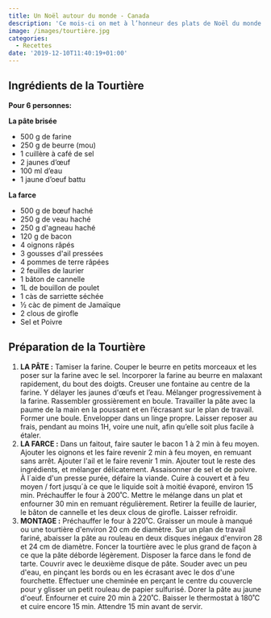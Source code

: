 ```yaml
---
title: Un Noël autour du monde - Canada
description: 'Ce mois-ci on met à l’honneur des plats de Noël du monde entier :)'
image: /images/tourtière.jpg
categories:
  - Recettes
date: '2019-12-10T11:40:19+01:00'
---
```

## Ingrédients de la Tourtière

**Pour 6 personnes:**

**La pâte brisée**

* 500 g de farine
* 250 g de beurre (mou)
* 1 cuillère à café de sel
* 2 jaunes d’œuf 
* 100 ml d’eau
* 1 jaune d’oeuf battu

**La farce**

* 500 g de bœuf haché
* 250 g de veau haché
* 250 g d'agneau haché
* 120 g de bacon
* 4 oignons râpés
* 3 gousses d'ail pressées
* 4 pommes de terre râpées
* 2 feuilles de laurier
* 1 bâton de cannelle
* 1L de bouillon de poulet
* 1 càs de sarriette séchée
* ½ càc de piment de Jamaïque
* 2 clous de girofle
* Sel et Poivre



## Préparation de la Tourtière

1.  **LA PÂTE :** Tamiser la farine. Couper le beurre en petits morceaux et les poser sur la farine avec le sel. Incorporer la farine au beurre en malaxant rapidement, du bout des doigts. Creuser une fontaine au centre de la farine. Y délayer les jaunes d'œufs et l’eau. Mélanger progressivement à la farine. Rassembler grossièrement en boule. Travailler la pâte avec la paume de la main en la poussant et en l’écrasant sur le plan de travail. Former une boule. Envelopper dans un linge propre. Laisser reposer au frais, pendant au moins 1H, voire une nuit, afin qu’elle soit plus facile à étaler.
2. **LA FARCE :** Dans un faitout, faire sauter le bacon 1 à 2 min à feu moyen. Ajouter les oignons et les faire revenir 2 min à feu moyen, en remuant sans arrêt. Ajouter l'ail et le faire revenir 1 min. Ajouter tout le reste des ingrédients, et mélanger délicatement. Assaisonner de sel et de poivre. À l´aide d'un presse purée, défaire la viande. Cuire à couvert et à feu moyen / fort jusqu´à ce que le liquide soit à moitié évaporé, environ 15 min. Préchauffer le four à 200˚C. Mettre le mélange dans un plat et enfourner 30 min en remuant régulièrement. Retirer la feuille de laurier, le bâton de cannelle et les deux clous de girofle. Laisser refroidir.
3. **MONTAGE :** Préchauffer le four à 220˚C. Graisser un moule à manqué ou une tourtière d'environ 20 cm de diamètre. Sur un plan de travail fariné, abaisser la pâte au rouleau en deux disques inégaux d'environ 28 et 24 cm de diamètre. Foncer la tourtière avec le plus grand de façon à ce que la pâte déborde légèrement. Disposer la farce dans le fond de tarte. Couvrir avec le deuxième disque de pâte. Souder avec un peu d'eau, en pinçant les bords ou en les écrasant avec le dos d'une fourchette. Effectuer une cheminée en perçant le centre du couvercle pour y glisser un petit rouleau de papier sulfurisé. Dorer la pâte au jaune d'oeuf. Enfourner et cuire 20 min à 220˚C. Baisser le thermostat à 180˚C et cuire encore 15 min. Attendre 15 min avant de servir.
